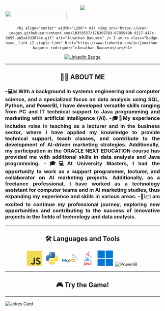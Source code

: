 <div id="header" align="center">
    <img src="https://img.hotimg.com/Portada-Linkedin.png" width="1200">
    <div align="left">
        <img src="https://komarev.com/ghpvc/?username=JonnathanBaquero01&color=FFD700" width="200" height="30">
    </div>
    
    <h1 align="center" width="1200"> Hi! <img src="https://user-images.githubusercontent.com/18350557/176309783-0785949b-9127-417c-8b55-ab5a4333674e.gif" alt="Jonathan Baquero" /> I am <a class="badge-base__link LI-simple-link" href="https://www.linkedin.com/in/jonathan-baquero-rodriguez/">Jonathan Baquero</a></h1>
</div>

<div id="badges" align="center">
    <a href="https://www.linkedin.com/in/ferchulobo777/" target="_blank">
        <img src="https://img.shields.io/badge/LinkedIn-0077B5?style=for-the-badge&logo=linkedin&logoColor=white" alt="LinkedIn Badge">
    </a>
</div>

---

<h2 align="center" >🧑‍💻 ABOUT ME </h2>

<h3 align="justify">
    -💻📊With a background in systems engineering and computer science, and a specialized focus on data analysis using SQL, Python, and PowerBI, I have developed versatile skills ranging from PC and IT technical support to Java programming and marketing with artificial intelligence (AI).
    -🎓💼My experience includes roles in teaching as a lecturer and in the business sector, where I have applied my knowledge to provide technical support, teach classes, and contribute to the development of AI-driven marketing strategies. Additionally, my participation in the ORACLE NEXT EDUCATION course has provided me with additional skills in data analysis and Java programming.
    -🎓💻At University Masters, I had the opportunity to work as a support programmer, lecturer, and collaborator on AI marketing projects. Additionally, as a freelance professional, I have worked as a technology assistant for computer teams and in AI marketing studies, thus expanding my experience and skills in various areas.
    -🚀📈I am excited to continue my professional journey, exploring new opportunities and contributing to the success of innovative projects in the fields of technology and data analysis.
</h3>

---

<h2 align="center" >🛠️ Languages and Tools</h2>

<div class="image-container" align="center">
    <img src="https://github.com/devicons/devicon/blob/master/icons/javascript/javascript-original.svg" title="JavaScript" alt="JavaScript" width="50" height="50">&nbsp;
    <img src="https://github.com/devicons/devicon/blob/master/icons/python/python-original.svg" title="Python" alt="Python" width="50" height="50">&nbsp;
    <img src="https://github.com/devicons/devicon/blob/master/icons/mysql/mysql-original-wordmark.svg" title="My SQL" alt="My SQL" width="50" height="50">&nbsp;
    <img src="https://github.com/devicons/devicon/blob/master/icons/java/java-original-wordmark.svg" title="Java" alt="Java" width="50" height="50">&nbsp;
    <img src="https://github.com/devicons/devicon/blob/master/icons/windows11/windows11-original.svg" title="Windows" alt="Windows" width="50" height="50">&nbsp;
    <img src="https://img.hotimg.com/PowerBi.png" title="PowerBI" alt="PowerBI" width="70" height="50">&nbsp;
</div>

---

<h2 align="center">🎮 Try the Game!</h2>

<div id="game" align="center">
    <canvas id="gameCanvas" width="600" height="150"></canvas>
</div>

<script>
    // Game code goes here
    const canvas = document.getElementById('gameCanvas');
    const ctx = canvas.getContext('2d');

    let x = canvas.width / 2;
    let y = canvas.height - 30;
    let dx = 2;
    let dy = -2;
    const ballRadius = 10;

    function drawBall() {
        ctx.beginPath();
        ctx.arc(x, y, ballRadius, 0, Math.PI * 2);
        ctx.fillStyle = '#0095DD';
        ctx.fill();
        ctx.closePath();
    }

    function draw() {
        ctx.clearRect(0, 0, canvas.width, canvas.height);
        drawBall();

        x += dx;
        y += dy;

        if (x + dx > canvas.width - ballRadius || x + dx < ballRadius) {
            dx = -dx;
        }
        if (y + dy > canvas.height - ballRadius || y + dy < ballRadius) {
            dy = -dy;
        }
    }

    setInterval(draw, 10);
</script>

---

![Jokes Card](https://readme-jokes.vercel.app/api)
</div>
